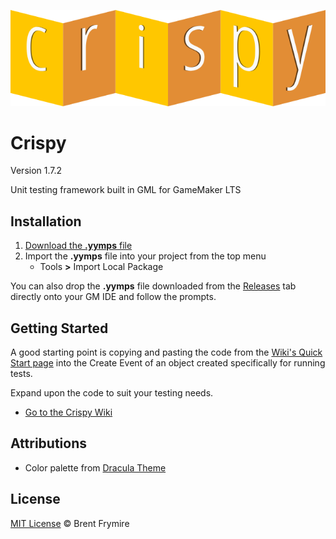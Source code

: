 <p align="center"><img src="./LOGO.png" style="margin:auto;"></p>


# Crispy

Version 1.7.2

Unit testing framework built in GML for GameMaker LTS


## Installation

1. [Download the **.yymps** file](https://github.com/bfrymire/crispy/releases/latest)
1. Import the **.yymps** file into your project from the top menu
    * Tools **>** Import Local Package

You can also drop the **.yymps** file downloaded from the [Releases](https://github.com/bfrymire/crispy/releases/latest) tab directly onto your GM IDE and follow the prompts.


## Getting Started

A good starting point is copying and pasting the code from the [Wiki's Quick Start page](https://github.com/bfrymire/crispy/wiki/Quick-Start) into the Create Event of an object created specifically for running tests.

Expand upon the code to suit your testing needs.

* [Go to the Crispy Wiki](https://github.com/bfrymire/crispy/wiki)


## Attributions

* Color palette from [Dracula Theme](https://github.com/dracula/dracula-theme#color-palette)


## License

[MIT License](./LICENSE) &copy; Brent Frymire
